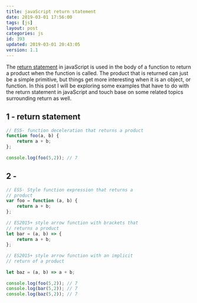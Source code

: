 ```yaml
---
title: javaScript return statement
date: 2019-03-01 17:56:00
tags: [js]
layout: post
categories: js
id: 393
updated: 2019-03-01 20:43:05
version: 1.1
---
```


The [return statement](https://developer.mozilla.org/en-US/docs/Web/JavaScript/Reference/Statements/return) in javaScript is used in the body of a function to return a product when the function is called. The product that is returned can just be a simple primitive, but things get more interesting when it is an object, or function. In this post I will be exploring some examples that have to do with the return statement in javaScript and touch base on some related topics surrounding return as well.

<!-- more -->

## 1 - return statement

```js
// ES5- function deceleration that returns a product
function foo(a, b) {
    return a + b;
};
 
console.log(foo(5,2)); // 7
```

## 2 - 

```js
// ES5- Style function expression that returns a 
// product
var foo = function (a, b) {
    return a + b;
};
 
// ES2015+ style arrow function with brackets that 
// returns a product
let bar = (a, b) => {
    return a + b;
};
 
// ES2015+ style arrow function with an implicit 
// return of a product
 
let baz = (a, b) => a + b;
 
console.log(foo(5,2)); // 7
console.log(bar(5,2)); // 7
console.log(baz(5,2)); // 7
```
